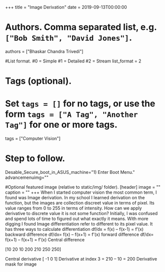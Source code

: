+++
title = "Image Derivation" 
date = 2019-09-13T00:00:00

# Authors. Comma separated list, e.g. `["Bob Smith", "David Jones"]`.
authors = ["Bhaskar Chandra Trivedi"]

#List format.
#0 = Simple
#1 = Detailed
#2 = Stream
list_format = 2

# Tags (optional).
#   Set `tags = []` for no tags, or use the form `tags = ["A Tag", "Another Tag"]` for one or more tags.
tags = ["Computer Vision"]

# Step to follow.
Desable_Secure_boot_in_ASUS_machine="1) Enter Boot Menu."
advancemenuimg=""


#Optional featured image (relative to static/img/ folder).
[header] 
image = "" 
caption = "" 
+++
When I started computer vision the most common term, I found was Image derivation. In my school I learned derivation on the function, but the images are collection discreet value in terms of pixel. Its value ranges from 0 to 255   in terms of intensity. How can we apply derivative to discrete value it is not some function? Initially, I was confused and spend lots of time to figured out what exactly it means. With more digging I found Image differentiation refer to different to its pixel value.
It has three ways to calculate differentiation 
df/dx = f(x) – f(x-1) = f’(x)                   backward difference
df/dx= f(x) – f(x+1) = f’(x)                    forward difference
df/dx= f(x+1) – f(x+1) = f’(x)                  Central difference
 
[10	20	10	200	210	250	250]

Central derivative [ -1 0 1]
Derivative at index 3 = 210 – 10 = 200
Derivative mask for image
